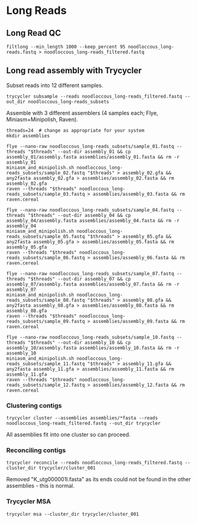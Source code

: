 # Long Reads

## Long Read QC
```
filtlong --min_length 1000 --keep_percent 95 noodloccous_long-reads.fastq > noodloccous_long-reads_filtered.fastq
```
## Long read assembly with Trycycler
Subset reads into 12 different samples.
```
trycycler subsample --reads noodloccous_long-reads_filtered.fastq --out_dir noodloccous_long-reads_subsets
```
Assemble with 3 different assemblers (4 samples each; Flye, Miniasm+Minipolish, Raven).
```
threads=24  # change as appropriate for your system
mkdir assemblies

flye --nano-raw noodloccous_long-reads_subsets/sample_01.fastq --threads "$threads" --out-dir assembly_01 && cp assembly_01/assembly.fasta assemblies/assembly_01.fasta && rm -r assembly_01
miniasm_and_minipolish.sh noodloccous_long-reads_subsets/sample_02.fastq "$threads" > assembly_02.gfa && any2fasta assembly_02.gfa > assemblies/assembly_02.fasta && rm assembly_02.gfa
raven --threads "$threads" noodloccous_long-reads_subsets/sample_03.fastq > assemblies/assembly_03.fasta && rm raven.cereal

flye --nano-raw noodloccous_long-reads_subsets/sample_04.fastq --threads "$threads" --out-dir assembly_04 && cp assembly_04/assembly.fasta assemblies/assembly_04.fasta && rm -r assembly_04
miniasm_and_minipolish.sh noodloccous_long-reads_subsets/sample_05.fastq "$threads" > assembly_05.gfa && any2fasta assembly_05.gfa > assemblies/assembly_05.fasta && rm assembly_05.gfa
raven --threads "$threads" noodloccous_long-reads_subsets/sample_06.fastq > assemblies/assembly_06.fasta && rm raven.cereal

flye --nano-raw noodloccous_long-reads_subsets/sample_07.fastq --threads "$threads" --out-dir assembly_07 && cp assembly_07/assembly.fasta assemblies/assembly_07.fasta && rm -r assembly_07
miniasm_and_minipolish.sh noodloccous_long-reads_subsets/sample_08.fastq "$threads" > assembly_08.gfa && any2fasta assembly_08.gfa > assemblies/assembly_08.fasta && rm assembly_08.gfa
raven --threads "$threads" noodloccous_long-reads_subsets/sample_09.fastq > assemblies/assembly_09.fasta && rm raven.cereal

flye --nano-raw noodloccous_long-reads_subsets/sample_10.fastq --threads "$threads" --out-dir assembly_10 && cp assembly_10/assembly.fasta assemblies/assembly_10.fasta && rm -r assembly_10
miniasm_and_minipolish.sh noodloccous_long-reads_subsets/sample_11.fastq "$threads" > assembly_11.gfa && any2fasta assembly_11.gfa > assemblies/assembly_11.fasta && rm assembly_11.gfa
raven --threads "$threads" noodloccous_long-reads_subsets/sample_12.fastq > assemblies/assembly_12.fasta && rm raven.cereal
```
### Clustering contigs
```
trycycler cluster --assemblies assemblies/*fasta --reads noodloccous_long-reads_filtered.fastq --out_dir trycycler
```
All assemblies fit into one cluster so can proceed.

### Reconciling contigs
```
trycycler reconcile --reads noodloccous_long-reads_filtered.fastq --cluster_dir trycycler/cluster_001
```
Removed "K_utg000001l.fasta" as its ends could not be found in the other assemblies - this is normal.

### Trycycler MSA 
```
trycycler msa --cluster_dir trycycler/cluster_001
```
